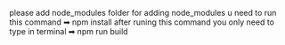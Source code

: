 please add node_modules folder 
for adding node_modules u need to run this command 
➡ npm install 
after runing this command you only need to type in terminal  ➡ npm run build

 
